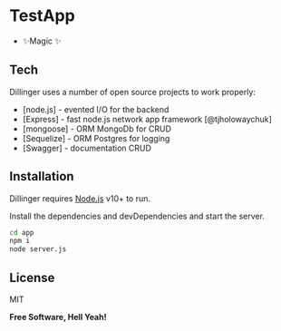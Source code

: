 # TestApp

- ✨Magic ✨

## Tech

Dillinger uses a number of open source projects to work properly:

- [node.js] - evented I/O for the backend
- [Express] - fast node.js network app framework [@tjholowaychuk]
- [mongoose] - ORM MongoDb for CRUD
- [Sequelize] - ORM Postgres for logging
- [Swagger] - documentation CRUD

## Installation

Dillinger requires [Node.js](https://nodejs.org/) v10+ to run.

Install the dependencies and devDependencies and start the server.

```sh
cd app
npm i
node server.js
```

## License

MIT

**Free Software, Hell Yeah!**